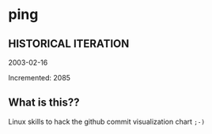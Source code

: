# ping

## HISTORICAL ITERATION
2003-02-16

Incremented: 2085

## What is this?? 
Linux skills to hack the github commit visualization chart `;-)`
